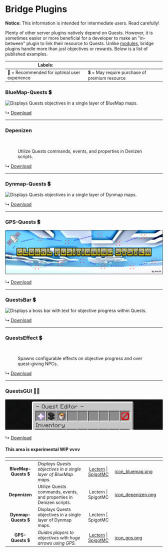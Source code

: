 # Bridge Plugins

**Notice:** This information is intended for intermediate users. Read carefully!

Plenty of other server plugins natively depend on Quests. However, it is sometimes easier or more beneficial for a developer to make an "in-between" plugin to link their resource to Quests. Unlike [modules](modules.md), bridge plugins handle more than just objectives or rewards. Below is a list of published examples.

| Labels:                                      |                                               |
| -------------------------------------------- | --------------------------------------------- |
| 🌟 = Recommended for optimal user experience | 💲 = May require purchase of premium resource |

### BlueMap-Quests 💲

![Displays Quests objectives in a single layer of BlueMap maps.](../.gitbook/assets/blue.png)

↳ [Download](https://www.spigotmc.org/resources/bluemap-quests.96806/)

***

### Depenizen

<figure><img src="https://i.alexgoodwin.media/i/misc/e539a9.png" alt=""><figcaption><p>Utilize Quests commands, events, and properties in Denizen scripts.</p></figcaption></figure>

↳ [Download](https://github.com/DenizenScript/Depenizen)

***

### Dynmap-Quests 💲

![Displays Quests objectives in a single layer of Dynmap maps.](https://i.imgur.com/cjS4crB.png)

↳ [Download](https://www.spigotmc.org/resources/dynmap-quests.65987/)

***

### GPS-Quests 💲

![Guides players to objectives with huge arrows using GPS.](../.gitbook/assets/gps.png)

↳ [Download](https://www.spigotmc.org/resources/gps-quests.67835/)

***

### QuestsBar 💲

![Displays a boss bar with text for objective progress within Quests.](https://i.imgur.com/9jVAdn9.png)

↳ [Download](https://www.spigotmc.org/resources/questsbar.100634/)

***

### QuestsEffect 💲

<figure><img src="https://i.imgur.com/rJcuZj4.png" alt="" width="375"><figcaption><p>Spawns configurable effects on objective progress and over quest-giving NPCs.</p></figcaption></figure>

↳ [Download](https://www.spigotmc.org/resources/questseffect.107679/)

***

### QuestsGUI 🌟💲

![Displays clickable interfaces over select menus and commands within Quests.](../.gitbook/assets/questsgui.png)

↳ [Download](https://www.spigotmc.org/resources/questsgui.71666/)

#### This area is experimental WIP vvvv

<table data-view="cards"><thead><tr><th align="center"></th><th></th><th align="center"></th><th data-hidden data-card-cover data-type="files"></th><th data-hidden data-card-target data-type="content-ref"></th></tr></thead><tbody><tr><td align="center"><strong>BlueMap-Quests</strong> 💲</td><td><em>Displays Quests objectives in a single layer of BlueMap maps.</em></td><td align="center"><a href="https://lectern.browsit.org/resources/resource/34-bluemap-quests/">Lectern</a> | <a href="https://www.spigotmc.org/resources/bluemap-quests.96806/">SpigotMC</a></td><td><a href="../.gitbook/assets/icon_bluemap.png">icon_bluemap.png</a></td><td></td></tr><tr><td align="center"><strong>Depenizen</strong></td><td>Utilize Quests commands, events, and properties in Denizen scripts.</td><td align="center">Lectern | SpigotMC</td><td><a href="../.gitbook/assets/icon_depenizen.png">icon_depenizen.png</a></td><td></td></tr><tr><td align="center"><strong>Dynmap-Quests</strong> 💲</td><td>Displays Quests objectives in a single layer of Dynmap maps.</td><td align="center">Lectern | SpigotMC</td><td></td><td></td></tr><tr><td align="center"><strong>GPS-Quests</strong> 💲</td><td><em>Guides players to objectives with huge arrows using GPS.</em></td><td align="center"><a href="https://lectern.browsit.org/resources/resource/5-gps-quests/">Lectern</a> | <a href="https://www.spigotmc.org/resources/gps-quests.67835/">SpigotMC</a></td><td><a href="../.gitbook/assets/icon_gps.png">icon_gps.png</a></td><td></td></tr></tbody></table>
